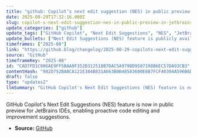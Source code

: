 ```yaml
---
title: "github: Copilot’s next edit suggestion (NES) in public preview in JetBrains"
date: 2025-08-29T17:32:16.000Z
slug: copilot-s-next-edit-suggestion-nes-in-public-preview-in-jetbrains
update_categories: ["github"]
update_tags: ["GitHub Copilot", "Next Edit Suggestions", "NES", "JetBrains IDEs", "public preview", "code editing"]
update_bullets: ["Next Edit Suggestions (NES) feature is publicly available in preview for JetBrains IDEs.", "NES allows Copilot to proactively suggest edits and refinements to existing code.", "This extends Copilot's functionality from code generation to code editing assistance."]
timeframes: ["2025-08"]
link: "https://github.blog/changelog/2025-08-29-copilots-next-edit-suggestion-nes-in-public-preview-in-jetbrains"
source: "GitHub"
timeframeKey: "2025-08"
id: "CAD7FD1C006AE9FF5BAA0F352B312518B7DAC5A979BD9507198B6EC57DA93CB3"
contentHash: "982D752BABCA121E384B831A663B0B48583600E6B7FCF40304A596B6D41E3B3E"
draft: false
type: "updates2"
llmSummary: "GitHub Copilot's Next Edit Suggestions (NES) feature is now in public preview for JetBrains IDEs, enabling proactive code editing and improvement suggestions."
---
```


GitHub Copilot's Next Edit Suggestions (NES) feature is now in public preview for JetBrains IDEs, enabling proactive code editing and improvement suggestions.

- **Source:** [GitHub](https://github.blog/changelog/2025-08-29-copilots-next-edit-suggestion-nes-in-public-preview-in-jetbrains)
